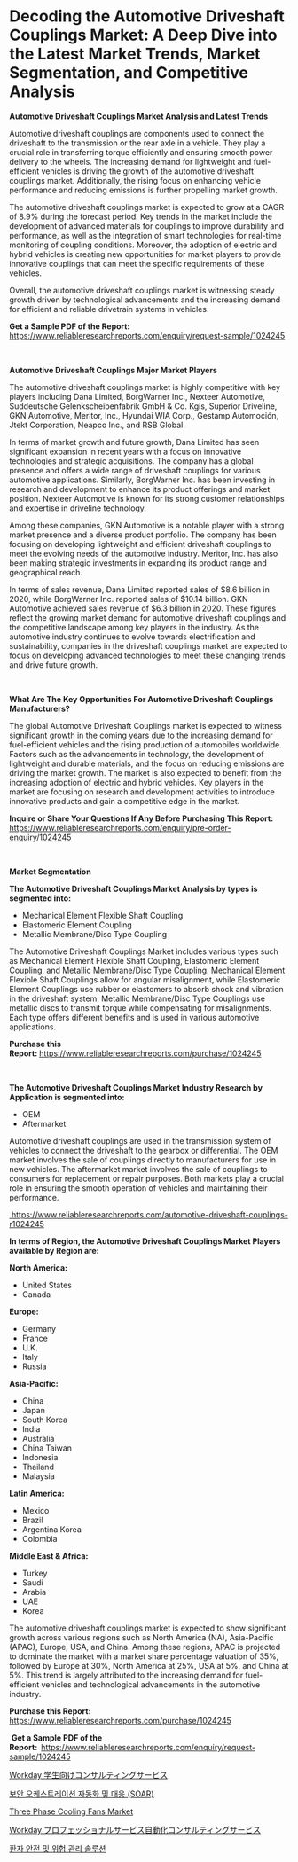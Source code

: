 <p><h1>Decoding the Automotive Driveshaft Couplings Market: A Deep Dive into the Latest Market Trends, Market Segmentation, and Competitive Analysis</h1></p><p><strong>Automotive Driveshaft Couplings Market Analysis and Latest Trends</strong></p>
<p><p>Automotive driveshaft couplings are components used to connect the driveshaft to the transmission or the rear axle in a vehicle. They play a crucial role in transferring torque efficiently and ensuring smooth power delivery to the wheels. The increasing demand for lightweight and fuel-efficient vehicles is driving the growth of the automotive driveshaft couplings market. Additionally, the rising focus on enhancing vehicle performance and reducing emissions is further propelling market growth.</p><p>The automotive driveshaft couplings market is expected to grow at a CAGR of 8.9% during the forecast period. Key trends in the market include the development of advanced materials for couplings to improve durability and performance, as well as the integration of smart technologies for real-time monitoring of coupling conditions. Moreover, the adoption of electric and hybrid vehicles is creating new opportunities for market players to provide innovative couplings that can meet the specific requirements of these vehicles.</p><p>Overall, the automotive driveshaft couplings market is witnessing steady growth driven by technological advancements and the increasing demand for efficient and reliable drivetrain systems in vehicles.</p></p>
<p><strong>Get a Sample PDF of the Report:&nbsp;</strong> <a href="https://www.reliableresearchreports.com/enquiry/request-sample/1024245">https://www.reliableresearchreports.com/enquiry/request-sample/1024245</a></p>
<p>&nbsp;</p>
<p><strong>Automotive Driveshaft Couplings Major Market Players</strong></p>
<p><p>The automotive driveshaft couplings market is highly competitive with key players including Dana Limited, BorgWarner Inc., Nexteer Automotive, Suddeutsche Gelenkscheibenfabrik GmbH & Co. Kgis, Superior Driveline, GKN Automotive, Meritor, Inc., Hyundai WIA Corp., Gestamp Automoción, Jtekt Corporation, Neapco Inc., and RSB Global.</p><p>In terms of market growth and future growth, Dana Limited has seen significant expansion in recent years with a focus on innovative technologies and strategic acquisitions. The company has a global presence and offers a wide range of driveshaft couplings for various automotive applications. Similarly, BorgWarner Inc. has been investing in research and development to enhance its product offerings and market position. Nexteer Automotive is known for its strong customer relationships and expertise in driveline technology.</p><p>Among these companies, GKN Automotive is a notable player with a strong market presence and a diverse product portfolio. The company has been focusing on developing lightweight and efficient driveshaft couplings to meet the evolving needs of the automotive industry. Meritor, Inc. has also been making strategic investments in expanding its product range and geographical reach.</p><p>In terms of sales revenue, Dana Limited reported sales of $8.6 billion in 2020, while BorgWarner Inc. reported sales of $10.14 billion. GKN Automotive achieved sales revenue of $6.3 billion in 2020. These figures reflect the growing market demand for automotive driveshaft couplings and the competitive landscape among key players in the industry. As the automotive industry continues to evolve towards electrification and sustainability, companies in the driveshaft couplings market are expected to focus on developing advanced technologies to meet these changing trends and drive future growth.</p></p>
<p>&nbsp;</p>
<p><strong>What Are The Key Opportunities For Automotive Driveshaft Couplings Manufacturers?</strong></p>
<p><p>The global Automotive Driveshaft Couplings market is expected to witness significant growth in the coming years due to the increasing demand for fuel-efficient vehicles and the rising production of automobiles worldwide. Factors such as the advancements in technology, the development of lightweight and durable materials, and the focus on reducing emissions are driving the market growth. The market is also expected to benefit from the increasing adoption of electric and hybrid vehicles. Key players in the market are focusing on research and development activities to introduce innovative products and gain a competitive edge in the market.</p></p>
<p><strong>Inquire or Share Your Questions If Any Before Purchasing This Report:</strong> <a href="https://www.reliableresearchreports.com/enquiry/pre-order-enquiry/1024245">https://www.reliableresearchreports.com/enquiry/pre-order-enquiry/1024245</a></p>
<p>&nbsp;</p>
<p><strong>Market Segmentation</strong></p>
<p><strong>The Automotive Driveshaft Couplings Market Analysis by types is segmented into:</strong></p>
<p><ul><li>Mechanical Element Flexible Shaft Coupling</li><li>Elastomeric Element Coupling</li><li>Metallic Membrane/Disc Type Coupling</li></ul></p>
<p><p>The Automotive Driveshaft Couplings Market includes various types such as Mechanical Element Flexible Shaft Coupling, Elastomeric Element Coupling, and Metallic Membrane/Disc Type Coupling. Mechanical Element Flexible Shaft Couplings allow for angular misalignment, while Elastomeric Element Couplings use rubber or elastomers to absorb shock and vibration in the driveshaft system. Metallic Membrane/Disc Type Couplings use metallic discs to transmit torque while compensating for misalignments. Each type offers different benefits and is used in various automotive applications.</p></p>
<p><strong>Purchase this Report:&nbsp;</strong><a href="https://www.reliableresearchreports.com/purchase/1024245">https://www.reliableresearchreports.com/purchase/1024245</a></p>
<p>&nbsp;</p>
<p><strong>The Automotive Driveshaft Couplings Market Industry Research by Application is segmented into:</strong></p>
<p><ul><li>OEM</li><li>Aftermarket</li></ul></p>
<p><p>Automotive driveshaft couplings are used in the transmission system of vehicles to connect the driveshaft to the gearbox or differential. The OEM market involves the sale of couplings directly to manufacturers for use in new vehicles. The aftermarket market involves the sale of couplings to consumers for replacement or repair purposes. Both markets play a crucial role in ensuring the smooth operation of vehicles and maintaining their performance.</p></p>
<p><a href="https://www.reliableresearchreports.com/automotive-driveshaft-couplings-r1024245">&nbsp;https://www.reliableresearchreports.com/automotive-driveshaft-couplings-r1024245</a></p>
<p><strong>In terms of Region, the Automotive Driveshaft Couplings Market Players available by Region are:</strong></p>
<p>
    <p> <strong> North America: </strong>
        <ul>
            <li>United States</li>
            <li>Canada</li>
        </ul>
        </p> 
    <p> <strong> Europe: </strong>
        <ul>
            <li>Germany</li>
            <li>France</li>
            <li>U.K.</li>
            <li>Italy</li>
            <li>Russia</li>
        </ul>
        </p> 
    <p> <strong> Asia-Pacific: </strong>
        <ul>
            <li>China</li>
            <li>Japan</li>
            <li>South Korea</li>
            <li>India</li>
            <li>Australia</li>
            <li>China Taiwan</li>
            <li>Indonesia</li>
            <li>Thailand</li>
            <li>Malaysia</li>
        </ul>
        </p> 
    <p> <strong> Latin America: </strong>
        <ul>
            <li>Mexico</li>
            <li>Brazil</li>
            <li>Argentina Korea</li>
            <li>Colombia</li>
        </ul>
        </p> 
    <p> <strong> Middle East & Africa: </strong>
        <ul>
            <li>Turkey</li>
            <li>Saudi</li>
            <li>Arabia</li>
            <li>UAE</li>
            <li>Korea</li>
        </ul>
    </p>
    </p>
<p><p>The automotive driveshaft couplings market is expected to show significant growth across various regions such as North America (NA), Asia-Pacific (APAC), Europe, USA, and China. Among these regions, APAC is projected to dominate the market with a market share percentage valuation of 35%, followed by Europe at 30%, North America at 25%, USA at 5%, and China at 5%. This trend is largely attributed to the increasing demand for fuel-efficient vehicles and technological advancements in the automotive industry.</p></p>
<p><strong>Purchase this Report: </strong><a href="https://www.reliableresearchreports.com/purchase/1024245">https://www.reliableresearchreports.com/purchase/1024245</a></p>
<p>&nbsp;<strong>Get a Sample PDF of the Report:&nbsp;&nbsp;</strong><a href="https://www.reliableresearchreports.com/enquiry/request-sample/1024245">https://www.reliableresearchreports.com/enquiry/request-sample/1024245</a></p>
<p><strong></strong></p>
<p><p><a href="https://github.com/kegley4963/Market-Research-Report-List-1/blob/main/689810689548.md">Workday 学生向けコンサルティングサービス</a></p><p><a href="https://github.com/asratman/Market-Research-Report-List-1/blob/main/643184582171.md">보안 오케스트레이션 자동화 및 대응 (SOAR)</a></p><p><a href="https://github.com/RyleeBauch2023/Market-Research-Report-List-1/blob/main/three-phase-cooling-fans-market.md">Three Phase Cooling Fans Market</a></p><p><a href="https://github.com/EthanMorar2011/Market-Research-Report-List-1/blob/main/284976689547.md">Workday プロフェッショナルサービス自動化コンサルティングサービス</a></p><p><a href="https://github.com/Wesleyeilly8796202/Market-Research-Report-List-1/blob/main/351376082170.md">환자 안전 및 위험 관리 솔루션</a></p></p>